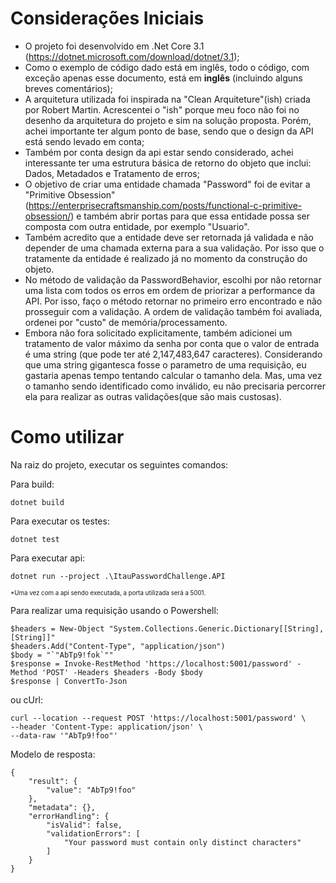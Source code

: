 # Considerações Iniciais

- O projeto foi desenvolvido em .Net Core 3.1 (https://dotnet.microsoft.com/download/dotnet/3.1);
- Como o exemplo de código dado está em inglês, todo o código, com exceção apenas esse documento, está em **inglês** (incluindo alguns breves comentários);
- A arquitetura utilizada foi inspirada na "Clean Arquiteture"(ish) criada por Robert Martin. Acrescentei o "ish" porque meu foco não foi no desenho da arquitetura do projeto e sim na solução proposta. Porém, achei  importante ter algum ponto de base, sendo que o design da API está sendo levado em conta;
- Também por conta design da api estar sendo considerado, achei interessante ter uma estrutura básica de retorno do objeto que inclui: Dados, Metadados e Tratamento de erros;
- O objetivo de criar uma entidade chamada "Password" foi de evitar a "Primitive Obsession" (https://enterprisecraftsmanship.com/posts/functional-c-primitive-obsession/) e também abrir portas para que essa entidade possa ser composta com outra entidade, por exemplo "Usuario".
- Também acredito que a entidade deve ser retornada já validada e não depender de uma chamada externa para a sua validação. Por isso que o tratamente da entidade é realizado já no momento da construção do objeto.
- No método de validação da PasswordBehavior, escolhi por não retornar uma lista com todos os erros em ordem de priorizar a performance da API. Por isso, faço o método retornar no primeiro erro encontrado e não prosseguir com a validação. A ordem de validação também foi avaliada, ordenei por "custo" de memória/processamento.
- Embora não fora solicitado explicitamente, também adicionei um tratamento de valor máximo da senha por conta que o valor de entrada é uma string (que pode ter até 2,147,483,647 caracteres). Considerando que uma string gigantesca fosse o parametro de uma requisição, eu gastaria apenas tempo tentando calcular o tamanho dela. Mas, uma vez o tamanho sendo identificado como inválido, eu não precisaria percorrer ela para realizar as outras validações(que são mais custosas).



# Como utilizar

Na raiz do projeto, executar os seguintes comandos:

Para build:
```
dotnet build
```

Para executar os testes:
```
dotnet test
```

Para executar api:
```
dotnet run --project .\ItauPasswordChallenge.API
```

<sub><sup> *Uma vez com a api sendo executada, a porta utilizada será a 5001.</sub></sup>

Para realizar uma requisição usando o Powershell:
```
$headers = New-Object "System.Collections.Generic.Dictionary[[String],[String]]"
$headers.Add("Content-Type", "application/json")
$body = "`"AbTp9!fok`""
$response = Invoke-RestMethod 'https://localhost:5001/password' -Method 'POST' -Headers $headers -Body $body
$response | ConvertTo-Json
```

ou cUrl:
```
curl --location --request POST 'https://localhost:5001/password' \
--header 'Content-Type: application/json' \
--data-raw '"AbTp9!foo"'
```

Modelo de resposta:

```
{
    "result": {
        "value": "AbTp9!foo"
    },
    "metadata": {},
    "errorHandling": {
        "isValid": false,
        "validationErrors": [
            "Your password must contain only distinct characters"
        ]
    }
}
```